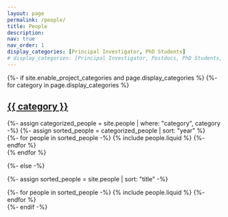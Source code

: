 ```yaml
---
layout: page
permalink: /people/
title: People
description: 
nav: true
nav_order: 1
display_categories: [Principal Investigator, PhD Students]
# display_categories: [Principal Investigator, Postdocs, PhD Students, Master's Students, Undergraduates, Visiting Students, Alumni]
---
```


<!-- pages/people.md -->
<div class="people">
{%- if site.enable_project_categories and page.display_categories %}
  <!-- Display categorized people -->
  {%- for category in page.display_categories %}
  <a id="{{ category }}" href=".#{{ category }}">
    <h2 class="category">{{ category }}</h2>
  </a>
  {%- assign categorized_people = site.people | where: "category", category -%}
  {%- assign sorted_people = categorized_people | sort: "year" %}
  <!-- Generate cards for each people -->
  <div class="row">
    {%- for people in sorted_people -%}
      {% include people.liquid %}
    {%- endfor %}
  </div>
  {% endfor %}

{%- else -%}
<!-- Display people without categories -->
  {%- assign sorted_people = site.people | sort: "title" -%}
  <!-- Generate cards for each people -->
  <div class="row">
    {%- for people in sorted_people -%}
      {% include people.liquid %}
    {%- endfor %}
  </div>
{%- endif -%}
</div>
